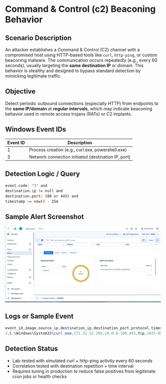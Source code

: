 # Command & Control (c2) Beaconing Behavior

##  Scenario Description
  An attacker establishes a Command & Control (C2) channel with a compromised host using HTTP-based tools like `curl`, `http-ping`, or custom beaconing malware. The communication occurs repeatedly (e.g., every 60 seconds), usually targeting the **same destination IP** or domain. This behavior is stealthy and designed to bypass standard detection by mimicking legitimate traffic.
## Objective
  Detect periodic outbound connections (especially HTTP) from endpoints to the **same IP/domain** at **regular intervals**, which may indicate beaconing behavior used in remote access trojans (RATs) or C2 implants.
## Windows Event IDs
| Event ID | Description                                         |
| -------- | --------------------------------------------------- |
| 1        | Process creation (e.g., curl.exe, powershell.exe)   |
| 3        | Network connection initiated (destination IP, port) |

## Detection Logic / Query

```sh
event.code: "3" and 
destination.ip != null and 
destination.port: (80 or 443) and 
timestamp >= now() - 15m
```

## Sample Alert Screenshot

![](../../screenshots/c2.png)

## Logs or Sample Event

```powershell
event_id,image,source_ip,destination_ip,destination_port,protocol,timestamp
3,C:\Windows\System32\curl.exe,172.31.32.205,10.0.0.100,443,tcp,2025-05-30T02:01:00Z
```


## Detection Status

-  Lab-tested with simulated curl + http-ping activity every 60 seconds
-  Correlation tested with destination repetition + time interval
-  Requires tuning in production to reduce false positives from legitimate cron jobs or health checks